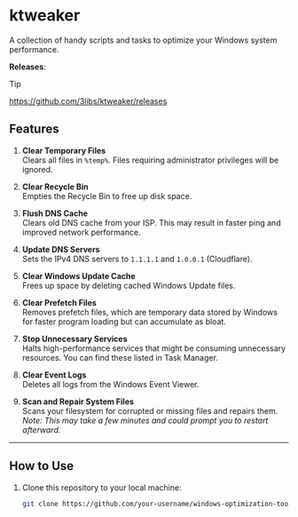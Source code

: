 # ktweaker

A collection of handy scripts and tasks to optimize your Windows system performance.

**Releases**:
> [!TIP]
> https://github.com/3libs/ktweaker/releases
## Features

1. **Clear Temporary Files**  
   Clears all files in `%temp%`. Files requiring administrator privileges will be ignored.

2. **Clear Recycle Bin**  
   Empties the Recycle Bin to free up disk space.

3. **Flush DNS Cache**  
   Clears old DNS cache from your ISP. This may result in faster ping and improved network performance.

4. **Update DNS Servers**  
   Sets the IPv4 DNS servers to `1.1.1.1` and `1.0.0.1` (Cloudflare).

5. **Clear Windows Update Cache**  
   Frees up space by deleting cached Windows Update files.

6. **Clear Prefetch Files**  
   Removes prefetch files, which are temporary data stored by Windows for faster program loading but can accumulate as bloat.

7. **Stop Unnecessary Services**  
   Halts high-performance services that might be consuming unnecessary resources. You can find these listed in Task Manager.

8. **Clear Event Logs**  
   Deletes all logs from the Windows Event Viewer.

9. **Scan and Repair System Files**  
   Scans your filesystem for corrupted or missing files and repairs them.  
   *Note: This may take a few minutes and could prompt you to restart afterward.*

---

## How to Use

1. Clone this repository to your local machine:  
   ```bash
   git clone https://github.com/your-username/windows-optimization-toolkit.git
